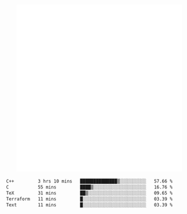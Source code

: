 <div align="center">
    <a href="https://konst.fish">
        <img src="https://raw.githubusercontent.com/konstfish/konstfish/master/fish.svg" alt="Logo" width="450"/>
    </a>
</div>

<!--START_SECTION:waka-->
```text
C++         3 hrs 10 mins   ██████████████▒░░░░░░░░░░   57.66 % 
C           55 mins         ████▒░░░░░░░░░░░░░░░░░░░░   16.76 % 
TeX         31 mins         ██▒░░░░░░░░░░░░░░░░░░░░░░   09.65 % 
Terraform   11 mins         █░░░░░░░░░░░░░░░░░░░░░░░░   03.39 % 
Text        11 mins         █░░░░░░░░░░░░░░░░░░░░░░░░   03.39 % 
```
<!--END_SECTION:waka-->
